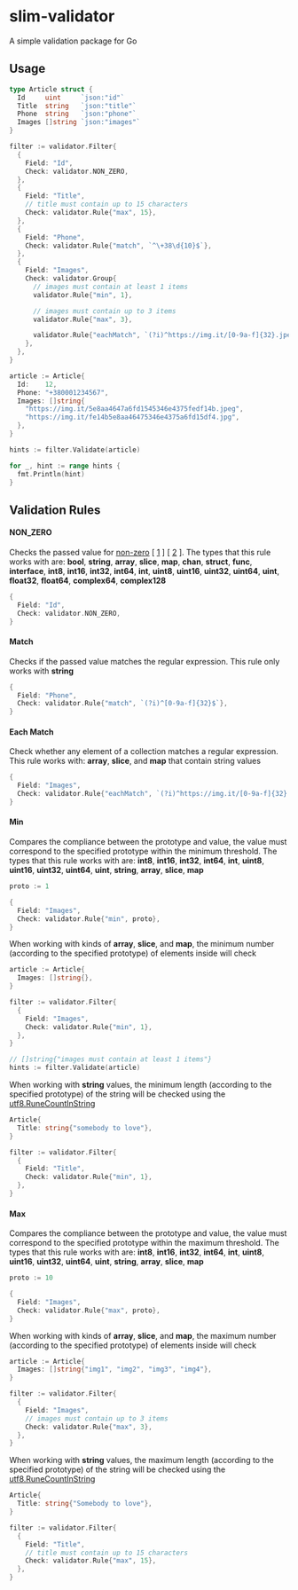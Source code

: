 # slim-validator
A simple validation package for Go

## Usage

```go
type Article struct {
  Id     uint     `json:"id"`
  Title  string   `json:"title"`
  Phone  string   `json:"phone"`
  Images []string `json:"images"`
}

filter := validator.Filter{
  {
    Field: "Id",
    Check: validator.NON_ZERO,
  },
  {
    Field: "Title",
    // title must contain up to 15 characters
    Check: validator.Rule{"max", 15},
  },
  {
    Field: "Phone",
    Check: validator.Rule{"match", `^\+38\d{10}$`},
  },
  {
    Field: "Images",
    Check: validator.Group{
      // images must contain at least 1 items
      validator.Rule{"min", 1},

      // images must contain up to 3 items
      validator.Rule{"max", 3},

      validator.Rule{"eachMatch", `(?i)^https://img.it/[0-9a-f]{32}.jpe?g$`},
    },
  },
}

article := Article{
  Id:    12,
  Phone: "+380001234567",
  Images: []string{
    "https://img.it/5e8aa4647a6fd1545346e4375fedf14b.jpeg",
    "https://img.it/fe14b5e8aa46475346e4375a6fd15df4.jpg",
  },
}

hints := filter.Validate(article)

for _, hint := range hints {
  fmt.Println(hint)
}
```

## Validation Rules
#### NON_ZERO

Checks the passed value for [non-zero](https://go.dev/ref/spec#The_zero_value) [ [1](https://pkg.go.dev/reflect#Value.IsZero) ] [ [2](https://golangbyexample.com/go-default-zero-value-all-types/) ].
The types that this rule works with are:
**bool**, **string**, **array**, **slice**, **map**, **chan**, **struct**, **func**, **interface**,
**int8**, **int16**, **int32**, **int64**, **int**, **uint8**, **uint16**, **uint32**, **uint64**, **uint**,
**float32**, **float64**, **complex64**, **complex128**

```go
{
  Field: "Id",
  Check: validator.NON_ZERO,
}
```

#### Match

Checks if the passed value matches the regular expression.
This rule only works with **string**

```go
{
  Field: "Phone",
  Check: validator.Rule{"match", `(?i)^[0-9a-f]{32}$`},
}
```

#### Each Match

Check whether any element of a collection matches a regular expression. This rule works with: **array**, **slice**, and **map** that contain string values

```go
{
  Field: "Images",
  Check: validator.Rule{"eachMatch", `(?i)^https://img.it/[0-9a-f]{32}.jpe?g$`},
}
```

#### Min

Compares the compliance between the prototype and value, the value must correspond to the specified prototype within the minimum threshold. The types that this rule works with are:
**int8**, **int16**, **int32**, **int64**, **int**, **uint8**, **uint16**, **uint32**, **uint64**, **uint**, **string**, **array**, **slice**, **map**

```go
proto := 1

{
  Field: "Images",
  Check: validator.Rule{"min", proto},
}
```

When working with kinds of **array**, **slice**, and **map**, the minimum number (according to the specified prototype) of elements inside will check

```go
article := Article{
  Images: []string{},
}

filter := validator.Filter{
  {
    Field: "Images",
    Check: validator.Rule{"min", 1},
  },
}

// []string{"images must contain at least 1 items"}
hints := filter.Validate(article)
```

When working with **string** values, the minimum length (according to the specified prototype) of the string will be checked using the [utf8.RuneCountInString](https://pkg.go.dev/unicode/utf8#RuneCountInString)

```go
Article{
  Title: string{"somebody to love"},
}

filter := validator.Filter{
  {
    Field: "Title",
    Check: validator.Rule{"min", 1},
  },
}
```

#### Max

Compares the compliance between the prototype and value, the value must correspond to the specified prototype within the maximum threshold. The types that this rule works with are:
**int8**, **int16**, **int32**, **int64**, **int**, **uint8**, **uint16**, **uint32**, **uint64**, **uint**, **string**, **array**, **slice**, **map**

```go
proto := 10

{
  Field: "Images",
  Check: validator.Rule{"max", proto},
}
```

When working with kinds of **array**, **slice**, and **map**, the maximum number (according to the specified prototype) of elements inside will check

```go
article := Article{
  Images: []string{"img1", "img2", "img3", "img4"},
}

filter := validator.Filter{
  {
    Field: "Images",
    // images must contain up to 3 items
    Check: validator.Rule{"max", 3},
  },
}
```

When working with **string** values, the maximum length (according to the specified prototype) of the string will be checked using the [utf8.RuneCountInString](https://pkg.go.dev/unicode/utf8#RuneCountInString)

```go
Article{
  Title: string{"Somebody to love"},
}

filter := validator.Filter{
  {
    Field: "Title",
    // title must contain up to 15 characters
    Check: validator.Rule{"max", 15},
  },
}
```
